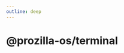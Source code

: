 ```yaml
---
outline: deep
---
```


# @prozilla-os/terminal

<!--@include: ../../../../../apps/terminal/README.md{13,}-->
